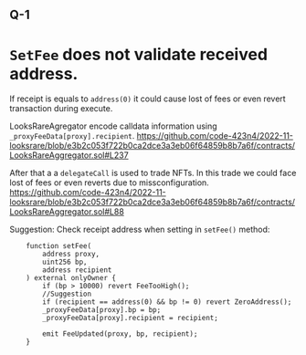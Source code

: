 ## Q-1 
# `SetFee` does not validate received address. 

If receipt is equals to `address(0)` it could cause lost of fees or even revert transaction during execute.

LooksRareAgregator encode calldata information using `_proxyFeeData[proxy].recipient`.
https://github.com/code-423n4/2022-11-looksrare/blob/e3b2c053f722b0ca2dce3a3eb06f64859b8b7a6f/contracts/LooksRareAggregator.sol#L237

After that a a `delegateCall` is used to trade NFTs. In this trade we could face lost of fees or even reverts due to missconfiguration.
https://github.com/code-423n4/2022-11-looksrare/blob/e3b2c053f722b0ca2dce3a3eb06f64859b8b7a6f/contracts/LooksRareAggregator.sol#L88

Suggestion: Check receipt address when setting in `setFee()` method:

```
    function setFee(
        address proxy,
        uint256 bp,
        address recipient
    ) external onlyOwner {
        if (bp > 10000) revert FeeTooHigh();
        //Suggestion
        if (recipient == address(0) && bp != 0) revert ZeroAddress();
        _proxyFeeData[proxy].bp = bp;
        _proxyFeeData[proxy].recipient = recipient;

        emit FeeUpdated(proxy, bp, recipient);
    }


```